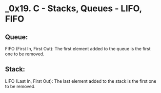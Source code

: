 # _0x19. C - Stacks, Queues - LIFO, FIFO

## Queue:
FIFO (First In, First Out): The first element added to the queue is the first one to be removed.

## Stack:
LIFO (Last In, First Out): The last element added to the stack is the first one to be removed.
